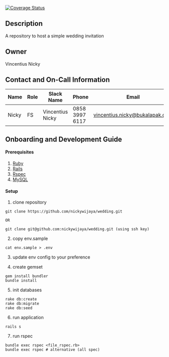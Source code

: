 [![Coverage Status](https://coveralls.io/repos/github/nickywijaya/wedding/badge.svg?branch=main)](https://coveralls.io/github/nickywijaya/wedding?branch=main)

## Description
A repository to host a simple wedding invitation

## Owner
Vincentius Nicky

## Contact and On-Call Information
| Name    | Role  | Slack Name          | Phone          | Email                             |
| ------- | ----- | ------------------- | -------------- | --------------------------------- |
| Nicky   | FS    | Vincentius Nicky    | 0858 3997 6117 | vincentius.nicky@bukalapak.com    |

## Onboarding and Development Guide
#### Prerequisites
1. [Ruby](https://rvm.io/rvm/install)
2. [Rails](https://rubyonrails.org/)
3. [Rspec](https://rspec.info/documentation/)
4. [MySQL](https://www.mysql.com/)

#### Setup
1. clone repository
```
git clone https://github.com/nickywijaya/wedding.git

OR

git clone git@github.com:nickywijaya/wedding.git (using ssh key)
```

2. copy env.sample
```
cat env.sample > .env
```

3. update env config to your preference

4. create gemset
```
gem install bundler
bundle install
```

5. init databases
```
rake db:create
rake db:migrate
rake db:seed
```

6. run application
```
rails s
```

7. run rspec
```
bundle exec rspec <file_rspec.rb>
bundle exec rspec # alternative (all spec)
```
